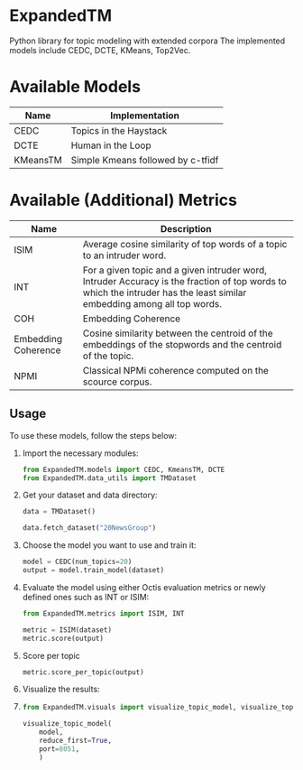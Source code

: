 # ExpandedTM
Python library for topic modeling with extended corpora
The implemented models include CEDC, DCTE, KMeans, Top2Vec.


Available Models
=================

| **Name** | **Implementation**                |
| -------- | --------------------------------- |
| CEDC     | Topics in the Haystack            |
| DCTE     | Human in the Loop                 |
| KMeansTM | Simple Kmeans followed by c-tfidf |




Available (Additional) Metrics
=================

| **Name**            | **Description**                                                                                                                                                        |
| ------------------- | ---------------------------------------------------------------------------------------------------------------------------------------------------------------------- |
| ISIM                | Average cosine similarity of top words of a topic to an intruder word.                                                                                                 |
| INT                 | For a given topic and a given intruder word, Intruder Accuracy is the fraction of top words to which the intruder has the least similar embedding among all top words. |
| COH                 | Embedding Coherence                                                                                                                                                    |
| Embedding Coherence | Cosine similarity between the centroid of the embeddings of the stopwords and the centroid of the topic.                                                               |
| NPMI                | Classical NPMi coherence computed on the scource corpus.                                                                                                               |


## Usage

To use these models, follow the steps below:

1. Import the necessary modules:

    ```python
    from ExpandedTM.models import CEDC, KmeansTM, DCTE
    from ExpandedTM.data_utils import TMDataset
    ```

2. Get your dataset and data directory:

    ```python
    data = TMDataset()

    data.fetch_dataset("20NewsGroup")
    ```

3. Choose the model you want to use and train it:

    ```python
    model = CEDC(num_topics=20)
    output = model.train_model(dataset)
    ```

4. Evaluate the model using either Octis evaluation metrics or newly defined ones such as INT or ISIM:

    ```python
    from ExpandedTM.metrics import ISIM, INT

    metric = ISIM(dataset)
    metric.score(output)
    ```

5. Score per topic


    ```python
    metric.score_per_topic(output)
    ```

6. Visualize the results:
7. 
    ```python
    from ExpandedTM.visuals import visualize_topic_model, visualize_topics

    visualize_topic_model(
        model, 
        reduce_first=True, 
        port=8051,
        )
    ```